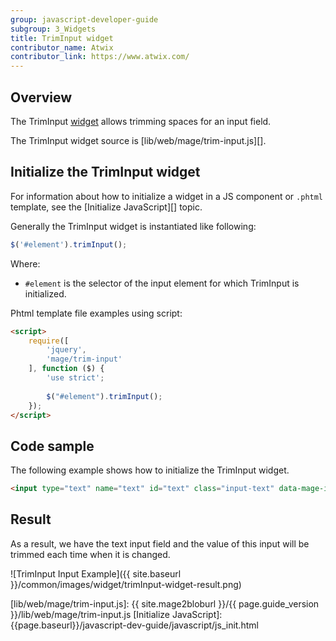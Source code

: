 ```yaml
---
group: javascript-developer-guide
subgroup: 3_Widgets
title: TrimInput widget
contributor_name: Atwix
contributor_link: https://www.atwix.com/
---
```


## Overview

The TrimInput [widget](https://glossary.magento.com/widget) allows trimming spaces for an input field.

The TrimInput widget source is [lib/web/mage/trim-input.js][].

## Initialize the TrimInput widget

For information about how to initialize a widget in a JS component or `.phtml` template, see the [Initialize JavaScript][] topic.

Generally the TrimInput widget is instantiated like following:

```javascript
$('#element').trimInput();
```

Where:

- `#element` is the selector of the input element for which TrimInput is initialized.

Phtml template file examples using script:

```html
<script>
    require([
        'jquery',
        'mage/trim-input'
    ], function ($) {
        'use strict';
        
        $("#element").trimInput();
    });
</script>
```

## Code sample

The following example shows how to initialize the TrimInput widget.

```html
<input type="text" name="text" id="text" class="input-text" data-mage-init='{"mage/trim-input":{}}' placeholder="Type some text...">
```

## Result

As a result, we have the text input field and the value of this input will be trimmed each time when it is changed.

![TrimInput Input Example]({{ site.baseurl }}/common/images/widget/trimInput-widget-result.png)

[lib/web/mage/trim-input.js]: {{ site.mage2bloburl }}/{{ page.guide_version }}/lib/web/mage/trim-input.js
[Initialize JavaScript]: {{page.baseurl}}/javascript-dev-guide/javascript/js_init.html
